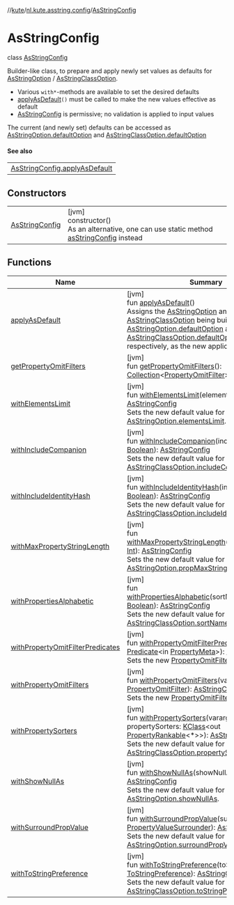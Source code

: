//[kute](../../../index.md)/[nl.kute.asstring.config](../index.md)/[AsStringConfig](index.md)

# AsStringConfig

class [AsStringConfig](index.md)

Builder-like class, to prepare and apply newly set values as defaults for [AsStringOption](../../nl.kute.asstring.annotation.option/-as-string-option/index.md) / [AsStringClassOption](../../nl.kute.asstring.annotation.option/-as-string-class-option/index.md).

- 
   Various `with*`-methods are available to set the desired defaults
- 
   [applyAsDefault](apply-as-default.md)`()` must be called to make the new values effective as default
- 
   [AsStringConfig](index.md) is permissive; no validation is applied to input values

The current (and newly set) defaults can be accessed as [AsStringOption.defaultOption](../../nl.kute.asstring.annotation.option/-as-string-option/-default-option/default-option.md) and [AsStringClassOption.defaultOption](../../nl.kute.asstring.annotation.option/-as-string-class-option/-default-option/default-option.md)

#### See also

| |
|---|
| [AsStringConfig.applyAsDefault](apply-as-default.md) |

## Constructors

| | |
|---|---|
| [AsStringConfig](-as-string-config.md) | [jvm]<br>constructor()<br>As an alternative, one can use static method [asStringConfig](../as-string-config.md) instead |

## Functions

| Name | Summary |
|---|---|
| [applyAsDefault](apply-as-default.md) | [jvm]<br>fun [applyAsDefault](apply-as-default.md)()<br>Assigns the [AsStringOption](../../nl.kute.asstring.annotation.option/-as-string-option/index.md) and [AsStringClassOption](../../nl.kute.asstring.annotation.option/-as-string-class-option/index.md) being built, to [AsStringOption.defaultOption](../../nl.kute.asstring.annotation.option/-as-string-option/-default-option/default-option.md) and [AsStringClassOption.defaultOption](../../nl.kute.asstring.annotation.option/-as-string-class-option/-default-option/default-option.md), respectively, as the new application defaults. |
| [getPropertyOmitFilters](get-property-omit-filters.md) | [jvm]<br>fun [getPropertyOmitFilters](get-property-omit-filters.md)(): [Collection](https://kotlinlang.org/api/latest/jvm/stdlib/kotlin.collections/-collection/index.html)&lt;[PropertyOmitFilter](../../nl.kute.asstring.property.filter/-property-omit-filter/index.md)&gt; |
| [withElementsLimit](with-elements-limit.md) | [jvm]<br>fun [withElementsLimit](with-elements-limit.md)(elementsLimit: [Int](https://kotlinlang.org/api/latest/jvm/stdlib/kotlin/-int/index.html)): [AsStringConfig](index.md)<br>Sets the new default value for [AsStringOption.elementsLimit](../../nl.kute.asstring.annotation.option/-as-string-option/elements-limit.md). |
| [withIncludeCompanion](with-include-companion.md) | [jvm]<br>fun [withIncludeCompanion](with-include-companion.md)(includeCompanion: [Boolean](https://kotlinlang.org/api/latest/jvm/stdlib/kotlin/-boolean/index.html)): [AsStringConfig](index.md)<br>Sets the new default value for [AsStringClassOption.includeCompanion](../../nl.kute.asstring.annotation.option/-as-string-class-option/include-companion.md). |
| [withIncludeIdentityHash](with-include-identity-hash.md) | [jvm]<br>fun [withIncludeIdentityHash](with-include-identity-hash.md)(includeHash: [Boolean](https://kotlinlang.org/api/latest/jvm/stdlib/kotlin/-boolean/index.html)): [AsStringConfig](index.md)<br>Sets the new default value for [AsStringClassOption.includeIdentityHash](../../nl.kute.asstring.annotation.option/-as-string-class-option/include-identity-hash.md). |
| [withMaxPropertyStringLength](with-max-property-string-length.md) | [jvm]<br>fun [withMaxPropertyStringLength](with-max-property-string-length.md)(propMaxLength: [Int](https://kotlinlang.org/api/latest/jvm/stdlib/kotlin/-int/index.html)): [AsStringConfig](index.md)<br>Sets the new default value for [AsStringOption.propMaxStringValueLength](../../nl.kute.asstring.annotation.option/-as-string-option/prop-max-string-value-length.md). |
| [withPropertiesAlphabetic](with-properties-alphabetic.md) | [jvm]<br>fun [withPropertiesAlphabetic](with-properties-alphabetic.md)(sortNamesAlphabetic: [Boolean](https://kotlinlang.org/api/latest/jvm/stdlib/kotlin/-boolean/index.html)): [AsStringConfig](index.md)<br>Sets the new default value for [AsStringClassOption.sortNamesAlphabetic](../../nl.kute.asstring.annotation.option/-as-string-class-option/sort-names-alphabetic.md). |
| [withPropertyOmitFilterPredicates](with-property-omit-filter-predicates.md) | [jvm]<br>fun [withPropertyOmitFilterPredicates](with-property-omit-filter-predicates.md)(predicate: [Predicate](https://docs.oracle.com/javase/8/docs/api/java/util/function/Predicate.html)&lt;in [PropertyMeta](../../nl.kute.asstring.property.meta/-property-meta/index.md)&gt;): [AsStringConfig](index.md)<br>Sets the new [PropertyOmitFilter](../../nl.kute.asstring.property.filter/-property-omit-filter/index.md)s to be applied. |
| [withPropertyOmitFilters](with-property-omit-filters.md) | [jvm]<br>fun [withPropertyOmitFilters](with-property-omit-filters.md)(vararg filters: [PropertyOmitFilter](../../nl.kute.asstring.property.filter/-property-omit-filter/index.md)): [AsStringConfig](index.md)<br>Sets the new [PropertyOmitFilter](../../nl.kute.asstring.property.filter/-property-omit-filter/index.md)s to be applied. |
| [withPropertySorters](with-property-sorters.md) | [jvm]<br>fun [withPropertySorters](with-property-sorters.md)(vararg propertySorters: [KClass](https://kotlinlang.org/api/latest/jvm/stdlib/kotlin.reflect/-k-class/index.html)&lt;out [PropertyRankable](../../nl.kute.asstring.property.ranking/-property-rankable/index.md)&lt;*&gt;&gt;): [AsStringConfig](index.md)<br>Sets the new default value for [AsStringClassOption.propertySorters](../../nl.kute.asstring.annotation.option/-as-string-class-option/property-sorters.md). |
| [withShowNullAs](with-show-null-as.md) | [jvm]<br>fun [withShowNullAs](with-show-null-as.md)(showNullAs: [String](https://kotlinlang.org/api/latest/jvm/stdlib/kotlin/-string/index.html)): [AsStringConfig](index.md)<br>Sets the new default value for [AsStringOption.showNullAs](../../nl.kute.asstring.annotation.option/-as-string-option/show-null-as.md). |
| [withSurroundPropValue](with-surround-prop-value.md) | [jvm]<br>fun [withSurroundPropValue](with-surround-prop-value.md)(surroundPropValue: [PropertyValueSurrounder](../../nl.kute.asstring.annotation.option/-property-value-surrounder/index.md)): [AsStringConfig](index.md)<br>Sets the new default value for [AsStringOption.surroundPropValue](../../nl.kute.asstring.annotation.option/-as-string-option/surround-prop-value.md). |
| [withToStringPreference](with-to-string-preference.md) | [jvm]<br>fun [withToStringPreference](with-to-string-preference.md)(toStringPreference: [ToStringPreference](../../nl.kute.asstring.annotation.option/-to-string-preference/index.md)): [AsStringConfig](index.md)<br>Sets the new default value for [AsStringClassOption.toStringPreference](../../nl.kute.asstring.annotation.option/-as-string-class-option/to-string-preference.md). |
